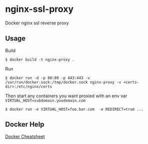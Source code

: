 nginx-ssl-proxy
===============

Docker nginx ssl reverse proxy

## Usage

Build

    $ docker build -t nginx-proxy .

Run


    $ docker run -d -p 80:80 -p 443:443 -v /var/run/docker.sock:/tmp/docker.sock nginx-proxy -v <certs-dir>:/etc/nginx/certs


Then start any containers you want proxied with an env var `VIRTUAL_HOST=subdomain.youdomain.com`

    $ docker run -e VIRTUAL_HOST=foo.bar.com  -e REDIRECT=true ...

## Docker Help

[Docker Cheatsheet](https://github.com/wsargent/docker-cheat-sheet)